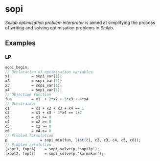 # sopi

*Scilab optimisation problem interpreter* is aimed at simplifying the process of writing and solving optimisation problems in Scilab.


## Examples

### LP 

```scilab 
sopi_begin;
// Declaration of optimisation variables 
x1          = sopi_var(1);                 
x2          = sopi_var(1);
x3          = sopi_var(1);
x4          = sopi_var(1);
// Objective function
fun         = x1  + 2*x2 + 3*x3 + 4*x4   
// Constraints
c1          = x1 + x2 + x3 + x4 == 1
c2          = x1 + x3 - 3*x4 == 1/2
c3          = x1 >= 0
c4          = x2 >= 0
c5          = x3 >= 0
c6          = x4 >= 0
// Problem formulation
p               = sopi_min(fun, list(c1, c2, c3, c4, c5, c6));
// Problem resolution
[xopt1, fopt1]    = sopi_solve(p,'sopilp');
[xopt2, fopt2]    = sopi_solve(p,'karmakar');
```
